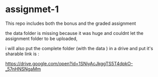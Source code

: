 # assignmet-1


This repo includes both the bonus and the graded assignment 

the data folder is missing because it was huge and couldnt let the assignment folder to be uploaded,

i will also put the complete folder (with the data ) in a drive and put it's sharable link is :

https://drive.google.com/open?id=1SNiyAcJkggTS5T4dpkO-_57nHNSNgaMm 

